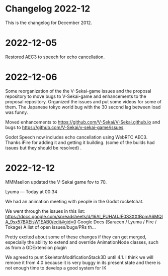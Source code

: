 # Changelog 2022-12

This is the changelog for December 2012.

# 2022-12-05

Restored AEC3 to speech for echo cancellation.

# 2022-12-06

Some reorganization of the the V-Sekai-game issues and the proposal repository to move bugs to V-Sekai-game and enhancements to the proposal repository. Organized the issues and put some videos for some of them. The Japanese tokyo world bug with the 30 second lag between load was funny. 

Moved enhancements to https://github.com/V-Sekai/V-Sekai.github.io and bugs to https://github.com/V-Sekai/v-sekai-game/issues.

Godot Speech now includes echo cancellation using WebRTC AEC3. Thanks iFire for adding it and getting it building. (some of the builds had issues but they should be resolved) .

# 2022-12-12

MMMaellon updated the V-Sekai game fov to 70.

Lyuma — Today at 00:34

We had an animation meeting with people in the Godot rocketchat.

We went through the issues in this list:
https://docs.google.com/spreadsheets/d/16Al_PUHAUJE0S3XXtBpmA6MQIA_9sx57BXEisW1EAB0/edit#gid=0
Google Docs
(Saracen / Lyuma / Fire / Tokage) A list of open issues/bugs/PRs th...

Pretty excited about some of these changes if they can get merged, especially the ability to extend and override AnimationNode classes, such as from a GDExtension plugin

We agreed to punt SkeletonModificationStack3D until 4.1. I think we will remove it from 4.0 because it is very buggy in its present state and there is not enough time to develop a good system for IK
